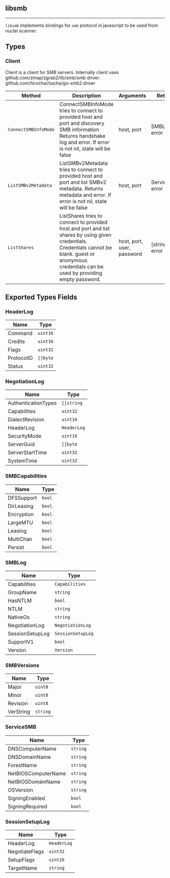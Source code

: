 ## libsmb 
---


`libsmb` implements bindings for `smb` protocol in javascript
to be used from nuclei scanner.



## Types

### Client

 Client is a client for SMB servers.    Internally client uses github.com/zmap/zgrab2/lib/smb/smb driver.  github.com/hirochachacha/go-smb2 driver

| Method | Description | Arguments | Returns |
|--------|-------------|-----------|---------|
| `ConnectSMBInfoMode` |  ConnectSMBInfoMode tries to connect to provided host and port  and discovery SMB information    Returns handshake log and error. If error is not nil,  state will be false | host, port | SMBLog, error |
| `ListSMBv2Metadata` |  ListSMBv2Metadata tries to connect to provided host and port  and list SMBv2 metadata.    Returns metadata and error. If error is not nil,  state will be false | host, port | ServiceSMB, error |
| `ListShares` |  ListShares tries to connect to provided host and port  and list shares by using given credentials.    Credentials cannot be blank. guest or anonymous credentials  can be used by providing empty password. | host, port, user, password | [string], error |




## Exported Types Fields
### HeaderLog

| Name | Type | 
|--------|-------------|
| Command | `uint16` |
| Credits | `uint16` |
| Flags | `uint32` |
| ProtocolID | `[]byte` |
| Status | `uint32` |
### NegotiationLog

| Name | Type | 
|--------|-------------|
| AuthenticationTypes | `[]string` |
| Capabilities | `uint32` |
| DialectRevision | `uint16` |
| HeaderLog | `HeaderLog` |
| SecurityMode | `uint16` |
| ServerGuid | `[]byte` |
| ServerStartTime | `uint32` |
| SystemTime | `uint32` |
### SMBCapabilities

| Name | Type | 
|--------|-------------|
| DFSSupport | `bool` |
| DirLeasing | `bool` |
| Encryption | `bool` |
| LargeMTU | `bool` |
| Leasing | `bool` |
| MultiChan | `bool` |
| Persist | `bool` |
### SMBLog

| Name | Type | 
|--------|-------------|
| Capabilities | `Capabilities` |
| GroupName | `string` |
| HasNTLM | `bool` |
| NTLM | `string` |
| NativeOs | `string` |
| NegotiationLog | `NegotiationLog` |
| SessionSetupLog | `SessionSetupLog` |
| SupportV1 | `bool` |
| Version | `Version` |
### SMBVersions

| Name | Type | 
|--------|-------------|
| Major | `uint8` |
| Minor | `uint8` |
| Revision | `uint8` |
| VerString | `string` |
### ServiceSMB

| Name | Type | 
|--------|-------------|
| DNSComputerName | `string` |
| DNSDomainName | `string` |
| ForestName | `string` |
| NetBIOSComputerName | `string` |
| NetBIOSDomainName | `string` |
| OSVersion | `string` |
| SigningEnabled | `bool` |
| SigningRequired | `bool` |
### SessionSetupLog

| Name | Type | 
|--------|-------------|
| HeaderLog | `HeaderLog` |
| NegotiateFlags | `uint32` |
| SetupFlags | `uint16` |
| TargetName | `string` |
